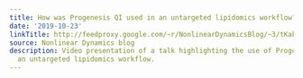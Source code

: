 ```yaml
---
title: How was Progenesis QI used in an untargeted lipidomics workflow?
date: '2019-10-23'
linkTitle: http://feedproxy.google.com/~r/NonlinearDynamicsBlog/~3/tKakUGfJg2U/
source: Nonlinear Dynamics blog
description: Video presentation of a talk highlighting the use of Progenesis QI in
  an untargeted lipidomics workflow.
---
```

